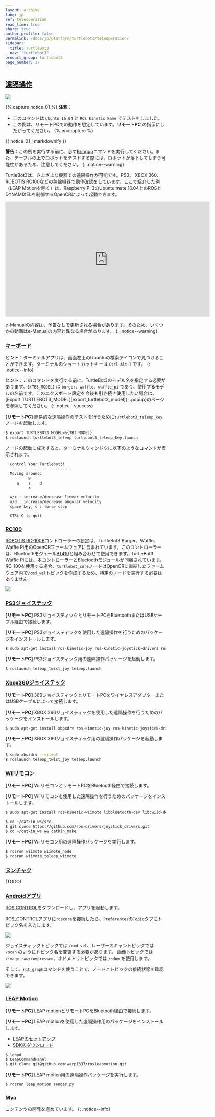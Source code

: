 ```yaml
---
layout: archive
lang: jp
ref: teleoperation
read_time: true
share: true
author_profile: false
permalink: /docs/jp/platform/turtlebot3/teleoperation/
sidebar:
  title: TurtleBot3
  nav: "turtlebot3"
product_group: turtlebot3
page_number: 17
---
```


<div style="counter-reset: h1 8"></div>
<div style="counter-reset: h2 1"></div>

<!--[dummy Header 1]>
  <h1 id="basic-operation"><a href="#basic-operation">Basic Operation</a></h1>
<![end dummy Header 1]-->

## [遠隔操作](#ros-teleoperation)

![](/assets/images/platform/turtlebot3/software/remote_pc_and_turtlebot.png)

{% capture notice_01 %}
**注釈**：
- このコマンドは `Ubuntu 16.04` と `ROS Kinetic Kame` でテストをしました。
- この例は、リモートPCでの動作を想定しています。**リモートPC** の指示にしたがってください。
{% endcapture %}
<div class="notice--info">{{ notice_01 | markdownify }}</div>

**警告**：この例を実行する前に、必ず[Bringup][bringup]コマンドを実行してください。また、テーブルの上でロボットをテストする際には、ロボットが落下してしまう可能性があるため、注意してください。
{: .notice--warning}

TurtleBot3は、さまざまな機器での遠隔操作が可能です。PS3、 XBOX 360、 ROBOTIS RC100などの無線機器で動作確認をしています。ここで紹介した例（LEAP Motionを除く）は、Raspberry Pi 3のUbuntu mate 16.04上のROSとDYNAMIXELを制御するOpenCRによって起動できます。

<iframe width="640" height="360" src="https://www.youtube.com/embed/Z4s18hlazb4" frameborder="0" allowfullscreen></iframe>

e-Manualの内容は、予告なしで更新される場合があります。そのため、いくつかの動画はe-Manualの内容と異なる場合があります。
{: .notice--warning}

### [キーボード](#keyboard)
**ヒント**：ターミナルアプリは、画面左上のUbuntuの検索アイコンで見つけることができます。ターミナルのショートカットキーは `Ctrl`-`Alt`-`T` です。
{: .notice--info}

**ヒント**：このコマンドを実行する前に、TurtleBot3のモデル名を指定する必要があります。`${TB3_MODEL}` は `burger`、`waffle`、`waffle_pi` であり、使用するモデルの名前です。このエクスポート設定を今後も引き続き使用したい場合は、[Export TURTLEBOT3_MODEL][export_turtlebot3_model]{: .popup}のページを参照してください。
{: .notice--success}

**[リモートPC]** 簡易的な遠隔操作のテストを行うために`turtlebot3_teleop_key`ノードを起動します。

``` bash
$ export TURTLEBOT3_MODEL=%{TB3_MODEL}
$ roslaunch turtlebot3_teleop turtlebot3_teleop_key.launch
```

ノードの起動に成功すると、ターミナルウィンドウに以下のようなコマンドが表示されます。

``` bash
  Control Your Turtlebot3!
  ---------------------------
  Moving around:
          w
     a    s    d
          x

  w/x : increase/decrease linear velocity
  a/d : increase/decrease angular velocity
  space key, s : force stop

  CTRL-C to quit
```

### [RC100](#rc100)

[ROBOTIS RC-100B][rc100]コントローラーの設定は、TurtleBot3 Burger、Waffle、Waffle Pi用のOpenCRファームウェアに含まれています。このコントローラーは、Bluetoothモジュール[BT410][BT410]と組み合わせて使用できます。TurtleBot3 Waffle Piには、本コントローラーとBluetoothモジュールが同梱されています。RC-100を使用する場合、`turtlebot_core`ノードはOpenCRに直結したファームウェア内で`/cmd_vel`トピックを作成するため、特定のノードを実行する必要はありません。

![](/assets/images/platform/turtlebot3/example/rc100b_with_bt410.png)

### [PS3ジョイステック](#PS3ジョイステック)

**[リモートPC]** PS3ジョイスティックとリモートPCをBluetoothまたはUSBケーブル経由で接続します。

**[リモートPC]** PS3ジョイスティックを使用した遠隔操作を行うためのパッケージをインストールします。

``` bash
$ sudo apt-get install ros-kinetic-joy ros-kinetic-joystick-drivers ros-kinetic-teleop-twist-joy
```

**[リモートPC]** PS3ジョイスティック用の遠隔操作パッケージを起動します。

``` bash
$ roslaunch teleop_twist_joy teleop.launch
```

### [Xbox360ジョイステック](#Xbox360ジョイステック)

**[リモートPC]** 360ジョイスティックとリモートPCをワイヤレスアダプターまたはUSBケーブルによって接続します。

**[リモートPC]** XBOX 360ジョイスティックを使用した遠隔操作を行うためのパッケージをインストールします。

``` bash
$ sudo apt-get install xboxdrv ros-kinetic-joy ros-kinetic-joystick-drivers ros-kinetic-teleop-twist-joy
```

**[リモートPC]** XBOX 360ジョイスティック用の遠隔操作パッケージを起動します。

``` bash
$ sudo xboxdrv --silent
$ roslaunch teleop_twist_joy teleop.launch
```

### [Wiiリモコン](#Wiiリモコン)

**[リモートPC]** WiiリモコンとリモートPCをBluetooth経由で接続します。

**[リモートPC]** Wiiリモコンを使用した遠隔操作を行うためのパッケージをインストールします。

``` bash
$ sudo apt-get install ros-kinetic-wiimote libbluetooth-dev libcwiid-dev
```

``` bash
$ cd ~/catkin_ws/src
$ git clone https://github.com/ros-drivers/joystick_drivers.git  
$ cd ~/catkin_ws && catkin_make
```

**[リモートPC]** Wiiリモコン用の遠隔操作パッケージを実行します。

``` bash
$ rosrun wiimote wiimote_node
$ rosrun wiimote teleop_wiimote
```

### [ヌンチャク](#ヌンチャク)

(TODO)

### [Androidアプリ](#Androidアプリ)

[ROS CONTROL][ros_control]をダウンロードし、アプリを起動します。

ROS_CONTROLアプリに`roscore`を接続したら、`Preferences`の`Topic`タブにトピック名を入力します。

![](/assets/images/platform/turtlebot3/example/ros_control.png)

ジョイスティックトピックでは `/cmd_vel`、レーザースキャントピックでは `/scan` のようにトピック名を変更する必要があります。
画像トピックでは `/image_raw/compressed`、オドメトリトピックでは `/odom` を使用します。

そして、`rqt_graph`コマンドを使うことで、ノードとトピックの接続状態を確認できます。


![](/assets/images/platform/turtlebot3/example/ros_control_graph.png)

### [LEAP Motion](#leap-motion)

**[リモートPC]** LEAP motionとリモートPCをBluetooth経由で接続します。

**[リモートPC]** LEAP motionを使用した遠隔操作用のパッケージをインストールします。

- [LEAPのセットアップ][leap_setup]
- [SDKのダウンロード][leap_sdk]

``` bash
$ leapd
$ LeapCommandPanel
$ git clone git@github.com:warp1337/rosleapmotion.git
```

**[リモートPC]** LEAP motion用の遠隔操作パッケージを実行します。

``` bash
$ rosrun leap_motion sender.py
```

### [Myo](#myo)

コンテンツの開発を進めています。
{: .notice--info}

[bringup]: /docs/en/platform/turtlebot3/bringup/#bringup
[rc100]: /docs/en/parts/communication/rc-100/
[bt410]: /docs/en/parts/communication/bt-410/
[ros_control]: https://play.google.com/store/apps/details?id=com.robotca.ControlApp
[leap_setup]: https://www.leapmotion.com/setup
[leap_sdk]: https://developer.leapmotion.com/get-started/
